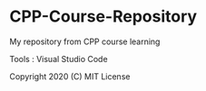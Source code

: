 # CPP-Course-Repository
My repository from CPP course learning

Tools : Visual Studio Code

Copyright 2020 (C) MIT License
